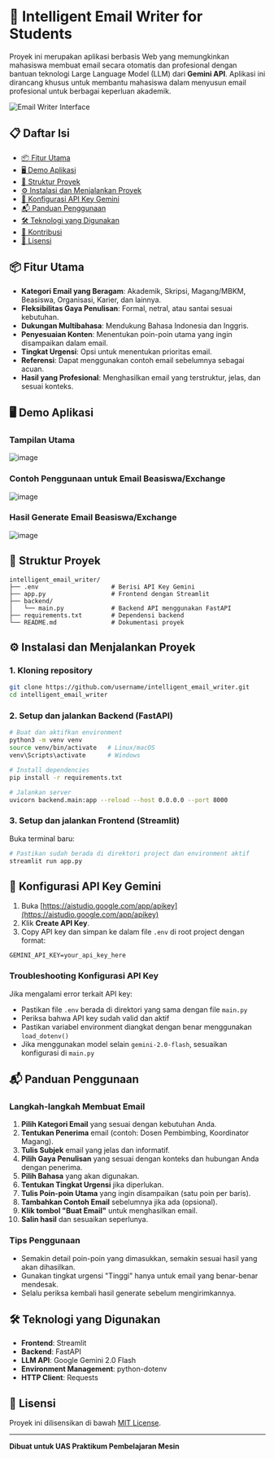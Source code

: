 # 📧 Intelligent Email Writer for Students

Proyek ini merupakan aplikasi berbasis Web yang memungkinkan mahasiswa membuat email secara otomatis dan profesional dengan bantuan teknologi Large Language Model (LLM) dari **Gemini API**. Aplikasi ini dirancang khusus untuk membantu mahasiswa dalam menyusun email profesional untuk berbagai keperluan akademik.

![Email Writer Interface](/screenshots/main_interface.png)

## 📋 Daftar Isi
- [📦 Fitur Utama](#-fitur-utama)
- [🖥️ Demo Aplikasi](#-demo-aplikasi)
- [📁 Struktur Proyek](#-struktur-proyek)
- [⚙️ Instalasi dan Menjalankan Proyek](#-instalasi-dan-menjalankan-proyek)
- [🔐 Konfigurasi API Key Gemini](#-konfigurasi-api-key-gemini)
- [📬 Panduan Penggunaan](#-panduan-penggunaan)
- [🛠️ Teknologi yang Digunakan](#-teknologi-yang-digunakan)
- [🤝 Kontribusi](#-kontribusi)
- [📝 Lisensi](#-lisensi)

## 📦 Fitur Utama

- **Kategori Email yang Beragam**: Akademik, Skripsi, Magang/MBKM, Beasiswa, Organisasi, Karier, dan lainnya.
- **Fleksibilitas Gaya Penulisan**: Formal, netral, atau santai sesuai kebutuhan.
- **Dukungan Multibahasa**: Mendukung Bahasa Indonesia dan Inggris.
- **Penyesuaian Konten**: Menentukan poin-poin utama yang ingin disampaikan dalam email.
- **Tingkat Urgensi**: Opsi untuk menentukan prioritas email.
- **Referensi**: Dapat menggunakan contoh email sebelumnya sebagai acuan.
- **Hasil yang Profesional**: Menghasilkan email yang terstruktur, jelas, dan sesuai konteks.

## 🖥️ Demo Aplikasi

### Tampilan Utama
![image](https://github.com/user-attachments/assets/92f80cdf-bfda-4be5-829f-b0c3584e8cf3)

### Contoh Penggunaan untuk Email Beasiswa/Exchange
![image](https://github.com/user-attachments/assets/f4d1c845-d82b-4652-8fa2-c422e7744a83)

### Hasil Generate Email Beasiswa/Exchange
![image](https://github.com/user-attachments/assets/0e1cdcd5-aecd-44d0-8313-277c9d8d66cd)

## 📁 Struktur Proyek

```
intelligent_email_writer/
├── .env                    # Berisi API Key Gemini
├── app.py                  # Frontend dengan Streamlit
├── backend/
│   └── main.py             # Backend API menggunakan FastAPI
├── requirements.txt        # Dependensi backend
└── README.md               # Dokumentasi proyek
```

## ⚙️ Instalasi dan Menjalankan Proyek

### 1. Kloning repository

```bash
git clone https://github.com/username/intelligent_email_writer.git
cd intelligent_email_writer
```

### 2. Setup dan jalankan Backend (FastAPI)

```bash
# Buat dan aktifkan environment
python3 -m venv venv
source venv/bin/activate   # Linux/macOS
venv\Scripts\activate      # Windows

# Install dependencies
pip install -r requirements.txt

# Jalankan server
uvicorn backend.main:app --reload --host 0.0.0.0 --port 8000
```

### 3. Setup dan jalankan Frontend (Streamlit)

Buka terminal baru:

```bash
# Pastikan sudah berada di direktori project dan environment aktif
streamlit run app.py
```

## 🔐 Konfigurasi API Key Gemini

1. Buka [https://aistudio.google.com/app/apikey](https://aistudio.google.com/app/apikey)
2. Klik **Create API Key**.
3. Copy API key dan simpan ke dalam file `.env` di root project dengan format:

```env
GEMINI_API_KEY=your_api_key_here
```

### Troubleshooting Konfigurasi API Key

Jika mengalami error terkait API key:

- Pastikan file `.env` berada di direktori yang sama dengan file `main.py`
- Periksa bahwa API key sudah valid dan aktif
- Pastikan variabel environment diangkat dengan benar menggunakan `load_dotenv()`
- Jika menggunakan model selain `gemini-2.0-flash`, sesuaikan konfigurasi di `main.py`

## 📬 Panduan Penggunaan

### Langkah-langkah Membuat Email

1. **Pilih Kategori Email** yang sesuai dengan kebutuhan Anda.
2. **Tentukan Penerima** email (contoh: Dosen Pembimbing, Koordinator Magang).
3. **Tulis Subjek** email yang jelas dan informatif.
4. **Pilih Gaya Penulisan** yang sesuai dengan konteks dan hubungan Anda dengan penerima.
5. **Pilih Bahasa** yang akan digunakan.
6. **Tentukan Tingkat Urgensi** jika diperlukan.
7. **Tulis Poin-poin Utama** yang ingin disampaikan (satu poin per baris).
8. **Tambahkan Contoh Email** sebelumnya jika ada (opsional).
9. **Klik tombol "Buat Email"** untuk menghasilkan email.
10. **Salin hasil** dan sesuaikan seperlunya.

### Tips Penggunaan

- Semakin detail poin-poin yang dimasukkan, semakin sesuai hasil yang akan dihasilkan.
- Gunakan tingkat urgensi "Tinggi" hanya untuk email yang benar-benar mendesak.
- Selalu periksa kembali hasil generate sebelum mengirimkannya.

## 🛠️ Teknologi yang Digunakan

- **Frontend**: Streamlit
- **Backend**: FastAPI
- **LLM API**: Google Gemini 2.0 Flash
- **Environment Management**: python-dotenv
- **HTTP Client**: Requests

## 📝 Lisensi

Proyek ini dilisensikan di bawah [MIT License](LICENSE).

---

**Dibuat untuk UAS Praktikum Pembelajaran Mesin**
